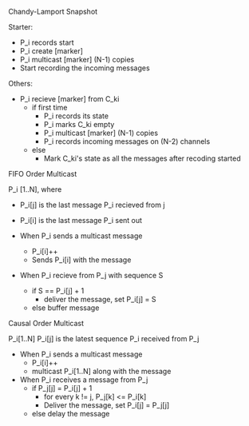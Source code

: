 Chandy-Lamport Snapshot

Starter:
- P_i records start
- P_i create [marker]
- P_i multicast [marker] (N-1) copies
- Start recording the incoming messages

Others:
- P_i recieve [marker] from C_ki
    - if first time
        - P_i records its state
        - P_i marks C_ki empty
        - P_i multicast [marker] (N-1) copies
        - P_i records incoming messages on (N-2) channels
    - else
        - Mark C_ki's state as all the messages after recoding started

FIFO Order Multicast

P_i [1..N], where
- P_i[j] is the last message P_i recieved from j
- P_i[i] is the last message P_i sent out

- When P_i sends a multicast message
    - P_i[i]++
    - Sends P_i[i] with the message

- When P_i recieve from P_j with sequence S
    - if S == P_i[j] + 1
        - deliver the message, set P_i[j] = S
    - else
        buffer message


Causal Order Multicast

P_i[1..N]
P_i[j] is the latest sequence P_i received from P_j

- When P_i sends a multicast message
    - P_i[i]++
    - multicast P_i[1..N] along with the message
- When P_i receives a message from P_j
    - if P_j[j] = P_i[j] + 1
        - for every k != j, P_j[k] <= P_i[k]
        - Deliver the message, set P_i[j] = P_j[j]
    - else delay the message